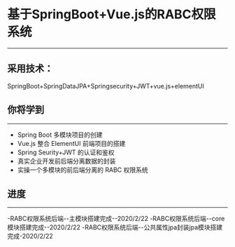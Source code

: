 # 基于SpringBoot+Vue.js的RABC权限系统
---

## 采用技术：
SpringBoot+SpringDataJPA+Springsecurity+JWT+vue.js+elementUI

## 你将学到
---

- Spring Boot 多模块项目的创建
- Vue.js 整合 ElementUI 前端项目的搭建
- Spring Seurity+JWT 的认证和鉴权
- 真实企业开发前后端分离数据的封装
- 实操一个多模块的前后端分离的 RABC 权限系统


## 进度
---

-RABC权限系统后端--主模块搭建完成--2020/2/22
-RABC权限系统后端--core模块搭建完成--2020/2/22
-RABC权限系统后端--公共属性jpa封装jpa模块搭建完成-2020/2/22
